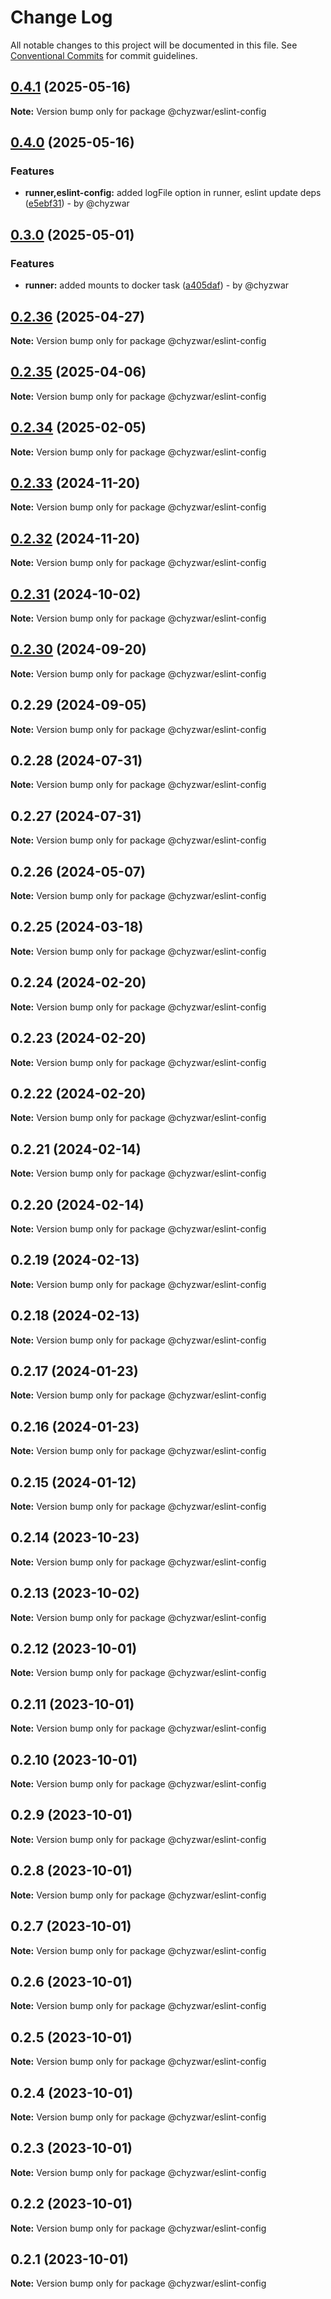 # Change Log

All notable changes to this project will be documented in this file.
See [Conventional Commits](https://conventionalcommits.org) for commit guidelines.

## [0.4.1](https://github.com/chyzwar/common/compare/@chyzwar/eslint-config@0.4.0...@chyzwar/eslint-config@0.4.1) (2025-05-16)

**Note:** Version bump only for package @chyzwar/eslint-config

## [0.4.0](https://github.com/chyzwar/common/compare/@chyzwar/eslint-config@0.3.0...@chyzwar/eslint-config@0.4.0) (2025-05-16)

### Features

* **runner,eslint-config:** added logFile option in runner, eslint update deps ([e5ebf31](https://github.com/chyzwar/common/commit/e5ebf31e258fde7ab14576cf8f3be67a42377856)) - by @chyzwar

## [0.3.0](https://github.com/chyzwar/common/compare/@chyzwar/eslint-config@0.2.36...@chyzwar/eslint-config@0.3.0) (2025-05-01)

### Features

* **runner:** added mounts to docker task ([a405daf](https://github.com/chyzwar/common/commit/a405daf7e6bb9899729402dde184a7d3be489199)) - by @chyzwar

## [0.2.36](https://github.com/chyzwar/common/compare/@chyzwar/eslint-config@0.2.35...@chyzwar/eslint-config@0.2.36) (2025-04-27)

**Note:** Version bump only for package @chyzwar/eslint-config

## [0.2.35](https://github.com/chyzwar/common/compare/@chyzwar/eslint-config@0.2.34...@chyzwar/eslint-config@0.2.35) (2025-04-06)

**Note:** Version bump only for package @chyzwar/eslint-config

## [0.2.34](https://github.com/chyzwar/common/compare/@chyzwar/eslint-config@0.2.33...@chyzwar/eslint-config@0.2.34) (2025-02-05)

**Note:** Version bump only for package @chyzwar/eslint-config

## [0.2.33](https://github.com/chyzwar/common/compare/@chyzwar/eslint-config@0.2.32...@chyzwar/eslint-config@0.2.33) (2024-11-20)

**Note:** Version bump only for package @chyzwar/eslint-config

## [0.2.32](https://github.com/chyzwar/common/compare/@chyzwar/eslint-config@0.2.31...@chyzwar/eslint-config@0.2.32) (2024-11-20)

**Note:** Version bump only for package @chyzwar/eslint-config

## [0.2.31](https://github.com/chyzwar/common/compare/@chyzwar/eslint-config@0.2.30...@chyzwar/eslint-config@0.2.31) (2024-10-02)

**Note:** Version bump only for package @chyzwar/eslint-config

## [0.2.30](https://github.com/chyzwar/common/compare/@chyzwar/eslint-config@0.2.29...@chyzwar/eslint-config@0.2.30) (2024-09-20)

**Note:** Version bump only for package @chyzwar/eslint-config

## 0.2.29 (2024-09-05)

**Note:** Version bump only for package @chyzwar/eslint-config

## 0.2.28 (2024-07-31)

**Note:** Version bump only for package @chyzwar/eslint-config

## 0.2.27 (2024-07-31)

**Note:** Version bump only for package @chyzwar/eslint-config

## 0.2.26 (2024-05-07)

**Note:** Version bump only for package @chyzwar/eslint-config

## 0.2.25 (2024-03-18)

**Note:** Version bump only for package @chyzwar/eslint-config

## 0.2.24 (2024-02-20)

**Note:** Version bump only for package @chyzwar/eslint-config

## 0.2.23 (2024-02-20)

**Note:** Version bump only for package @chyzwar/eslint-config

## 0.2.22 (2024-02-20)

**Note:** Version bump only for package @chyzwar/eslint-config

## 0.2.21 (2024-02-14)

**Note:** Version bump only for package @chyzwar/eslint-config

## 0.2.20 (2024-02-14)

**Note:** Version bump only for package @chyzwar/eslint-config

## 0.2.19 (2024-02-13)

**Note:** Version bump only for package @chyzwar/eslint-config

## 0.2.18 (2024-02-13)

**Note:** Version bump only for package @chyzwar/eslint-config

## 0.2.17 (2024-01-23)

**Note:** Version bump only for package @chyzwar/eslint-config

## 0.2.16 (2024-01-23)

**Note:** Version bump only for package @chyzwar/eslint-config

## 0.2.15 (2024-01-12)

**Note:** Version bump only for package @chyzwar/eslint-config

## 0.2.14 (2023-10-23)

**Note:** Version bump only for package @chyzwar/eslint-config

## 0.2.13 (2023-10-02)

**Note:** Version bump only for package @chyzwar/eslint-config

## 0.2.12 (2023-10-01)

**Note:** Version bump only for package @chyzwar/eslint-config

## 0.2.11 (2023-10-01)

**Note:** Version bump only for package @chyzwar/eslint-config

## 0.2.10 (2023-10-01)

**Note:** Version bump only for package @chyzwar/eslint-config

## 0.2.9 (2023-10-01)

**Note:** Version bump only for package @chyzwar/eslint-config

## 0.2.8 (2023-10-01)

**Note:** Version bump only for package @chyzwar/eslint-config

## 0.2.7 (2023-10-01)

**Note:** Version bump only for package @chyzwar/eslint-config

## 0.2.6 (2023-10-01)

**Note:** Version bump only for package @chyzwar/eslint-config

## 0.2.5 (2023-10-01)

**Note:** Version bump only for package @chyzwar/eslint-config

## 0.2.4 (2023-10-01)

**Note:** Version bump only for package @chyzwar/eslint-config

## 0.2.3 (2023-10-01)

**Note:** Version bump only for package @chyzwar/eslint-config

## 0.2.2 (2023-10-01)

**Note:** Version bump only for package @chyzwar/eslint-config

## 0.2.1 (2023-10-01)

**Note:** Version bump only for package @chyzwar/eslint-config
